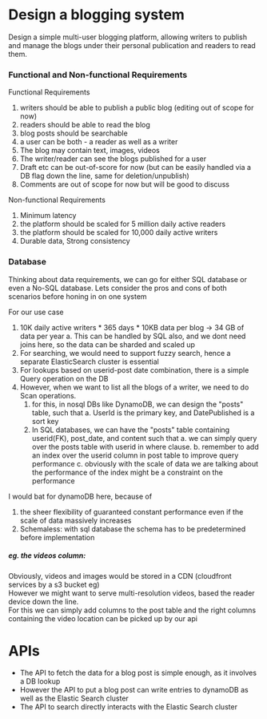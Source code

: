 # Design a blogging system 

Design a simple multi-user blogging platform, allowing writers to publish and manage the blogs under their personal publication and readers to read them.

### Functional and Non-functional Requirements

Functional Requirements
1. writers should be able to publish a public blog (editing out of scope for now)
2. readers should be able to read the blog
3. blog posts should be searchable
4. a user can be both - a reader as well as a writer
5. The blog may contain text, images, videos
6. The writer/reader can see the blogs published for a user
7. Draft etc can be out-of-score for now (but can be easily handled via a DB flag down the line, same for deletion/unpublish)
8. Comments are out of scope for now but will be good to discuss

Non-functional Requirements
1. Minimum latency
2. the platform should be scaled for 5 million daily active readers
3. the platform should be scaled for 10,000 daily active writers
4. Durable data, Strong consistency

### Database

Thinking about data requirements, we can go for either SQL database or even a No-SQL database.
Lets consider the pros and cons of both scenarios before honing in on one system

For our use case 
1. 10K daily active writers * 365 days * 10KB data per blog -> 34 GB of data per year
    a. This can be handled by SQL also, and we dont need joins here, so the data can be sharded and scaled up
2. For searching, we would need to support fuzzy search, hence a separate ElasticSearch cluster is essential
3. For lookups based on userid-post date combination, there is a simple Query operation on the DB
4. However, when we want to list all the blogs of a writer, we need to do Scan operations.
   1. for this, in nosql DBs like DynamoDB, we can design the "posts" table, such that
      a. UserId is the primary key, and DatePublished is a sort key
   2. In SQL databases, we can have the "posts" table containing userid(FK), post_date, and content such that
      a. we can simply query over the posts table with userid in where clause.
      b. remember to add an index over the userid column in post table to improve query performance
      c. obviously with the scale of data we are talking about the performance of the index might be a constraint on the performance

I would bat for dynamoDB here, because of  
1. the sheer flexibility of guaranteed constant performance even if the scale of data massively increases
2. Schemaless: with sql database the schema has to be predetermined before implementation

##### eg. the videos column:  
Obviously,  videos and images would be stored in a CDN (cloudfront services by a s3 bucket eg)    
However we might want to serve multi-resolution videos, based the reader device down the line.  
For this we can simply add columns to the post table and the right columns containing the video location can be picked up by our api


# APIs

* The API to fetch the data for a blog post is simple enough, as it involves a DB lookup
* However the API to put a blog post can write entries to dynamoDB as well as the Elastic Search cluster
* The API to search directly interacts with the Elastic Search cluster
